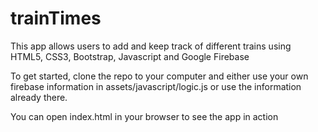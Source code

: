# trainTimes

This app allows users to add and keep track of different trains using HTML5, CSS3, Bootstrap, Javascript and Google Firebase

To get started, clone the repo to your computer and either use your own firebase information in assets/javascript/logic.js or use the information already there.

You can open index.html in your browser to see the app in action